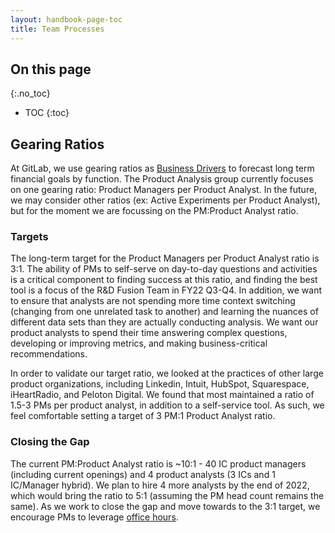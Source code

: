 ```yaml
---
layout: handbook-page-toc
title: Team Processes
---
```


## On this page
{:.no_toc}

- TOC
{:toc}

## Gearing Ratios

At GitLab, we use gearing ratios as [Business Drivers](/handbook/finance/financial-planning-and-analysis/#business-drivers-also-known-as-gearing-ratios) 
to forecast long term financial goals by function. The Product Analysis group currently focuses 
on one gearing ratio: Product Managers per Product Analyst. In the future, we may consider other 
ratios (ex: Active Experiments per Product Analyst), but for the moment we are focussing on the 
PM:Product Analyst ratio.

### Targets

The long-term target for the Product Managers per Product Analyst ratio is 3:1. The ability of 
PMs to self-serve on day-to-day questions and activities is a critical component to finding 
success at this ratio, and finding the best tool is a focus of the R&D Fusion Team in FY22 Q3-Q4. 
In addition, we want to ensure that analysts are not spending more time context switching 
(changing from one unrelated task to another) and learning the nuances of different data sets 
than they are actually conducting analysis. We want our product analysts to spend their time 
answering complex questions, developing or improving metrics, and making business-critical 
recommendations.

In order to validate our target ratio, we looked at the practices of other large product 
organizations, including Linkedin, Intuit, HubSpot, Squarespace, iHeartRadio, and Peloton 
Digital. We found that most maintained a ratio of 1.5-3 PMs per product analyst, in addition to 
a self-service tool. As such, we feel comfortable setting a target of 3 PM:1 Product Analyst ratio.

### Closing the Gap

The current PM:Product Analyst ratio is ~10:1 - 40 IC product managers (including current openings) 
and 4 product analysts (3 ICs and 1 IC/Manager hybrid). We plan to hire 4 more analysts by 
the end of 2022, which would bring the ratio to 5:1 (assuming the PM head count remains the same). 
As we work to close the gap and move towards to the 3:1 target, we encourage PMs to leverage 
[office hours](/handbook/product/product-analysis/#office-hours).
